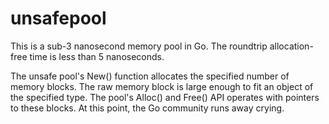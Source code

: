 # unsafepool


This is a sub-3 nanosecond memory pool in Go. The roundtrip allocation-free time is less than 5 nanoseconds.

The unsafe pool's New() function allocates the specified number of memory blocks. The raw memory block is large enough to fit an object of the specified type. 
The pool's Alloc() and Free() API operates with pointers to these blocks. At this point, the Go community runs away crying.

